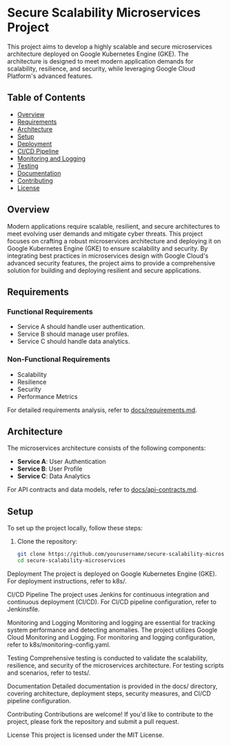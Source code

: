# Secure Scalability Microservices Project

This project aims to develop a highly scalable and secure microservices architecture deployed on Google Kubernetes Engine (GKE). The architecture is designed to meet modern application demands for scalability, resilience, and security, while leveraging Google Cloud Platform's advanced features.

## Table of Contents

- [Overview](#overview)
- [Requirements](#requirements)
- [Architecture](#architecture)
- [Setup](#setup)
- [Deployment](#deployment)
- [CI/CD Pipeline](#cicd-pipeline)
- [Monitoring and Logging](#monitoring-and-logging)
- [Testing](#testing)
- [Documentation](#documentation)
- [Contributing](#contributing)
- [License](#license)

## Overview

Modern applications require scalable, resilient, and secure architectures to meet evolving user demands and mitigate cyber threats. This project focuses on crafting a robust microservices architecture and deploying it on Google Kubernetes Engine (GKE) to ensure scalability and security. By integrating best practices in microservices design with Google Cloud's advanced security features, the project aims to provide a comprehensive solution for building and deploying resilient and secure applications.

## Requirements

### Functional Requirements

- Service A should handle user authentication.
- Service B should manage user profiles.
- Service C should handle data analytics.

### Non-Functional Requirements

- Scalability
- Resilience
- Security
- Performance Metrics

For detailed requirements analysis, refer to [docs/requirements.md](docs/requirements.md).

## Architecture

The microservices architecture consists of the following components:

- **Service A**: User Authentication
- **Service B**: User Profile
- **Service C**: Data Analytics

For API contracts and data models, refer to [docs/api-contracts.md](docs/api-contracts.md).

## Setup

To set up the project locally, follow these steps:

1. Clone the repository:

   ```bash
   git clone https://github.com/yourusername/secure-scalability-microservices.git
   cd secure-scalability-microservices
Deployment
The project is deployed on Google Kubernetes Engine (GKE). For deployment instructions, refer to k8s/.

CI/CD Pipeline
The project uses Jenkins for continuous integration and continuous deployment (CI/CD). For CI/CD pipeline configuration, refer to Jenkinsfile.

Monitoring and Logging
Monitoring and logging are essential for tracking system performance and detecting anomalies. The project utilizes Google Cloud Monitoring and Logging. For monitoring and logging configuration, refer to k8s/monitoring-config.yaml.

Testing
Comprehensive testing is conducted to validate the scalability, resilience, and security of the microservices architecture. For testing scripts and scenarios, refer to tests/.

Documentation
Detailed documentation is provided in the docs/ directory, covering architecture, deployment steps, security measures, and CI/CD pipeline configuration.

Contributing
Contributions are welcome! If you'd like to contribute to the project, please fork the repository and submit a pull request.

License
This project is licensed under the MIT License.
